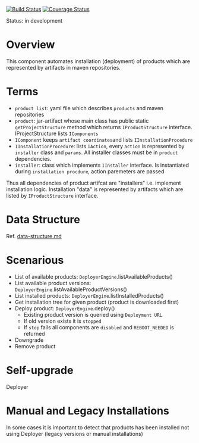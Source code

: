 [![Build Status](https://travis-ci.org/scm4j/scm4j-deployer-engine.svg?branch=master)](https://travis-ci.org/scm4j/scm4j-deployer-engine)
[![Coverage Status](https://coveralls.io/repos/github/scm4j/scm4j-deployer-engine/badge.svg?branch=master)](https://coveralls.io/github/scm4j/scm4j-deployer-engine?branch=master)

Status: in development


# Overview
This component automates installation (deployment) of products which are represented by artifacts in maven repositories. 

# Terms

- `product list`: yaml file which describes `products` and maven repositories
- `product`: jar-artifact whose main class has public static `getProjectStructure` method which returns  `IProductStructure` interface. IProjectStructure lists `IComponents`
- `IComponent` keeps `artifact coordinates`and lists `IInstallationProcedure`
- `IInstallationProcedure`: lists `IAction`, every `action` is represented by `installer` class and `params`. All installer classes must be in `product` dependencies.
- `installer`: class which implements `IInstaller` interface. Is instantiated during `installation procdure`, action paremeters are passed

Thus all dependencies of product artifcat are "installers" i.e. implement installation logic. Installation "data" is represented by artifacts which are listed by `IProductStructure` interface.

# Data Structure

Ref. [data-structure.md](data-structure.md)

# Scenarious

- List of available products: `DeployerEngine`.listAvailableProducts()
- List available  product versions: `DeployerEngine`.listAvailableProductVersions()
- List installed products: `DeployerEngine`.listInstalledProducts()
- Get installation tree for given product (product is downloaded first)
- Deploy  product:  `DeployerEngine`.deploy()
  - Existing product version is queried using `Deployment URL`
  - If old version exists it is `stopped`
  - If `stop` fails all components are `disabled` and `REBOOT_NEEDED` is returned
- Downgrade
- Remove product


# Self-upgrade

Deployer 

# Manual and Legacy Installations

In some cases it is important to detect that products has been installed not using Deployer (legacy versions or manual installations)
